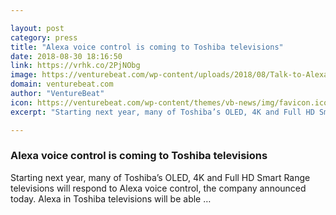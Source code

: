 ```yaml
---

layout: post
category: press
title: "Alexa voice control is coming to Toshiba televisions"
date: 2018-08-30 18:16:50
link: https://vrhk.co/2PjNObg
image: https://venturebeat.com/wp-content/uploads/2018/08/Talk-to-Alexa-Lifestyle.jpg?fit=4728%2C2268&strip=all
domain: venturebeat.com
author: "VentureBeat"
icon: https://venturebeat.com/wp-content/themes/vb-news/img/favicon.ico
excerpt: "Starting next year, many of Toshiba’s OLED, 4K and Full HD Smart Range televisions will respond to Alexa voice control, the company announced today. Alexa in Toshiba televisions will be able …"

---
```


### Alexa voice control is coming to Toshiba televisions

Starting next year, many of Toshiba’s OLED, 4K and Full HD Smart Range televisions will respond to Alexa voice control, the company announced today. Alexa in Toshiba televisions will be able …